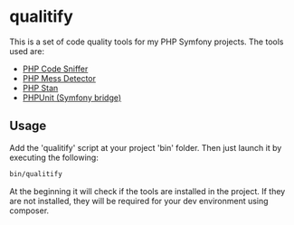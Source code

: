 # qualitify

This is a set of code quality tools for my PHP Symfony projects. The tools used are:

* [PHP Code Sniffer](https://github.com/squizlabs/PHP_CodeSniffer)
* [PHP Mess Detector](https://github.com/phpmd/phpmd)
* [PHP Stan](https://github.com/phpstan/phpstan)
* [PHPUnit (Symfony bridge)](https://symfony.com/doc/current/testing.html)

## Usage

Add the 'qualitify' script at your project 'bin' folder. Then just launch it by executing the following:
```bash
bin/qualitify
```

At the beginning it will check if the tools are installed in the project. If they are not installed, they will be
required for your dev environment using composer.
